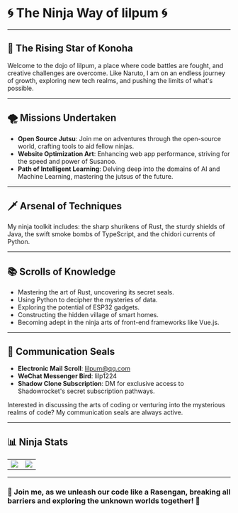 # 🌀 The Ninja Way of lilpum 🌀

---

## 🍥 The Rising Star of Konoha

Welcome to the dojo of lilpum, a place where code battles are fought, and creative challenges are overcome. Like Naruto, I am on an endless journey of growth, exploring new tech realms, and pushing the limits of what's possible.

---

## 🌪 Missions Undertaken

- **Open Source Jutsu**: Join me on adventures through the open-source world, crafting tools to aid fellow ninjas.
- **Website Optimization Art**: Enhancing web app performance, striving for the speed and power of Susanoo.
- **Path of Intelligent Learning**: Delving deep into the domains of AI and Machine Learning, mastering the jutsus of the future.

---

## 🗡 Arsenal of Techniques

My ninja toolkit includes: the sharp shurikens of Rust, the sturdy shields of Java, the swift smoke bombs of TypeScript, and the chidori currents of Python.

---

## 📚 Scrolls of Knowledge

- Mastering the art of Rust, uncovering its secret seals.
- Using Python to decipher the mysteries of data.
- Exploring the potential of ESP32 gadgets.
- Constructing the hidden village of smart homes.
- Becoming adept in the ninja arts of front-end frameworks like Vue.js.

---

## 📡 Communication Seals

- **Electronic Mail Scroll**: [lilpum@qq.com](mailto:lilpum@qq.com)
- **WeChat Messenger Bird**: lilp1224
- **Shadow Clone Subscription**: DM for exclusive access to Shadowrocket's secret subscription pathways.

Interested in discussing the arts of coding or venturing into the mysterious realms of code? My communication seals are always active.

---

## 📊 Ninja Stats

<table>
  <tr>
    <td>
      <a href="https://github.com/noobmastercn">
        <img src="https://github-readme-stats.vercel.app/api?username=noobmastercn&show_icons=true&bg_color=30,2a5298,1e3c72&title_color=fff&text_color=fff&icon_color=ff8c00&hide_border=true" />
      </a>
    </td>
    <td>
      <a href="https://github.com/noobmastercn">
        <img src="https://github-readme-stats.vercel.app/api/top-langs/?username=noobmastercn&layout=compact&langs_count=7&hide=javascript,html,css&bg_color=30,1e3c72,2a5298&title_color=fff&text_color=fff&hide_border=true" />
      </a>
    </td>
  </tr>
</table>

---

### 🍜 Join me, as we unleash our code like a Rasengan, breaking all barriers and exploring the unknown worlds together! 🍜
